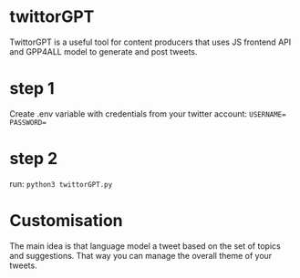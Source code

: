 # twittorGPT
TwittorGPT is a useful tool for content producers that uses JS frontend API and GPP4ALL model to generate and post tweets.

# step 1
Create .env variable with credentials from your twitter account:
``
USERNAME=
PASSWORD=
``

# step 2
run: ``python3 twittorGPT.py``

# Customisation
The main idea is that language model a tweet based on the set of topics and suggestions. That way you can manage the overall theme of your tweets.

